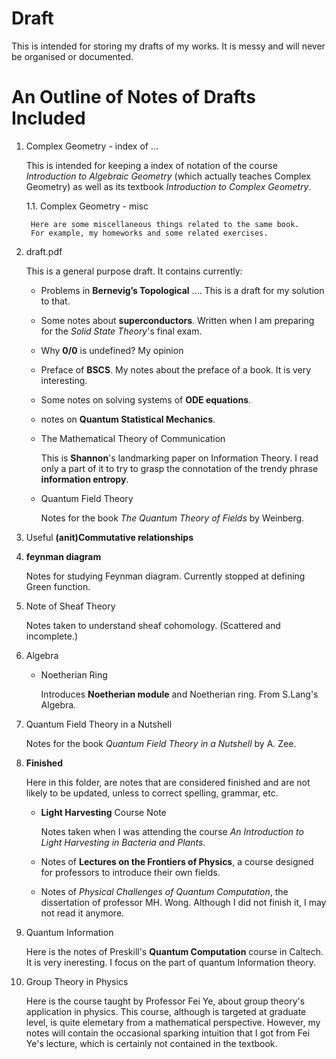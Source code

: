 # Draft
This is intended for storing my drafts of my works. It is messy and will never be organised or documented.

# An Outline of Notes of Drafts Included

1. Complex Geometry - index of ...

    This is intended for keeping a index of notation of the course
    *Introduction to Algebraic Geometry* (which actually teaches
    Complex Geometry) as well as its textbook *Introduction
    to Complex Geometry*.

    1.1. Complex Geometry - misc

        Here are some miscellaneous things related to the same book.
        For example, my homeworks and some related exercises.

2. draft.pdf

    This is a general purpose draft. It contains currently:

    * Problems in **Bernevig’s Topological** .... This is a draft for
    my solution to that.

    * Some notes about **superconductors**. Written when I am preparing
    for the *Solid State Theory*'s final exam.
    * Why **0/0** is undefined? My opinion
    * Preface of **BSCS**. My notes about the preface of a book. It is
    very interesting.
    * Some notes on solving systems of **ODE equations**.
    * notes on **Quantum Statistical Mechanics**.

    * The Mathematical Theory of Communication

	    This is **Shannon**'s landmarking paper on Information Theory.
    	I read only a part of it to try to grasp the connotation 
	    of the trendy phrase **information entropy**.

    * Quantum Field Theory

        Notes for the book *The Quantum Theory of Fields* by Weinberg.


3. Useful **(anit)Commutative relationships**

4. **feynman diagram**

	Notes for studying Feynman diagram. Currently stopped at defining
	Green function.

5. Note of Sheaf Theory

    Notes taken to understand sheaf cohomology. (Scattered and
    incomplete.)

6. Algebra
	* Noetherian Ring

		Introduces **Noetherian module** and Noetherian ring. 
		From S.Lang's Algebra.

7. Quantum Field Theory in a Nutshell

    Notes for the book *Quantum Field Theory in a Nutshell* by A. Zee.

8. **Finished**

    Here in this folder, are notes that are considered finished and are not
    likely to be updated, unless to correct spelling, grammar, etc.

    * **Light Harvesting** Course Note 

        Notes taken when I was attending the course *An Introduction to 
        Light Harvesting in Bacteria and Plants*.

    * Notes of **Lectures on the Frontiers of Physics**, a course
    designed for professors to introduce their own fields.

    * Notes of *Physical Challenges of Quantum Computation*, the
    dissertation of professor MH. Wong. Although I did not finish it,
    I may not read it anymore.

9. Quantum Information
    
    Here is the notes of Preskill's **Quantum Computation** course in
    Caltech. It is very ineresting. I focus on the part of quantum
    Information theory.  

10. Group Theory in Physics

    Here is the course taught by Professor Fei Ye, about group theory's
    application in physics. This course, although is targeted at
    graduate level, is quite elemetary from a mathematical perspective.
    However, my notes will contain the occasional sparking intuition
    that I got from Fei Ye's lecture, which is certainly not contained
    in the textbook.
